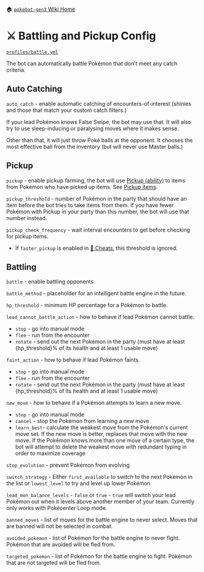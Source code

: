 🏠 [`pokebot-gen3` Wiki Home](../Readme.md)

# ⚔ Battling and Pickup Config

[`profiles/battle.yml`](../../profiles/battle.yml)

The bot can automatically battle Pokémon that don't meet any catch criteria.

## Auto Catching

`auto_catch` - enable automatic catching of encounters-of-interest (shinies and those that match your custom catch filters.)

If your lead Pokémon knows False Swipe, the bot may use that. It will also try to use sleep-inducing or paralysing moves
where it makes sense.

Other than that, it will just throw Poké balls at the opponent. It chooses the most effective ball from the inventory
(but will never use Master balls.)

## Pickup

`pickup` - enable pickup farming, the bot will use [Pickup (ability)](<https://bulbapedia.bulbagarden.net/wiki/Pickup_(Ability)>) to items from Pokémon who have picked up items. See [Pickup items](<https://bulbapedia.bulbagarden.net/wiki/Pickup_(Ability)#Items_received>).

`pickup_threshold` - number of Pokémon in the party that should have an item before the bot tries to take items from them. If you have fewer Pokémon with Pickup in your party than this number, the bot will use that number instead.

`pickup_check_frequency` - wait interval encounters to get before checking for pickup items.

- If `faster_pickup` is enabled in [💎 Cheats](Configuration%20-%20Cheats.md), this threshold is ignored.

## Battling

`battle` - enable battling opponents

`battle_method` - placeholder for an intelligent battle engine in the future.

`hp_threshold` - minimum HP percentage for a Pokémon to battle.

`lead_cannot_battle_action` - how to behave if lead Pokémon cannot battle.

- `stop` - go into manual mode
- `flee` - run from the encounter
- `rotate` - send out the next Pokémon in the party (must have at least {hp_threshold}% of its health and at least 1 usable move)

`faint_action` - how to behave if lead Pokémon faints.

- `stop` - go into manual mode
- `flee` - run from the encounter
- `rotate` - send out the next Pokémon in the party (must have at least {hp_threshold}% of its health and at least 1 usable move)

`new_move` - how to behave if a Pokémon attempts to learn a new move.

- `stop` - go into manual mode
- `cancel` - stop the Pokémon from learning a new move
- `learn_best`- calculate the weakest move from the Pokémon's current move set. If the new move is better, replaces that move with the new move. If the Pokémon knows more than one move of a certain type, the bot will attempt to delete the weakest move with redundant typing in order to maximize coverage

`stop_evolution` - prevent Pokémon from evolving

`switch_strategy` - Either `first_available` to switch to the next Pokémon in the list or `lowest_level` to try and level up lower Pokémon

`lead_mon_balance_levels` - `false` or `true` - `true` will switch your lead Pokémon out when it levels above another member of your team. Currently only works with Pokécenter Loop mode.

`banned_moves` - list of moves for the battle engine to never select. Moves that are banned will not be selected in combat.

`avoided_pokemon` - list of Pokémon for the battle engine to never fight. Pokémon that are avoided will be fled from.

`targeted_pokemon` - list of Pokémon for the battle engine to fight. Pokémon that are not targeted will be fled from.
